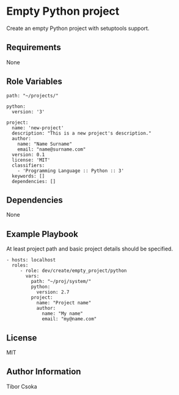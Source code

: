 Empty Python project
=========

Create an empty Python project with setuptools support.

Requirements
------------

None

Role Variables
--------------

    path: "~/projects/"

    python:
      version: '3'

    project:
      name: 'new-project'
      description: "This is a new project's description."
      author:
        name: "Name Surname"
        email: "name@surname.com"
      version: 0.1
      license: 'MIT'
      classifiers:
        - 'Programming Language :: Python :: 3'
      keywords: []
      dependencies: []

Dependencies
------------

None

Example Playbook
----------------

At least project path and basic project details should be specified.

    - hosts: localhost
      roles:
         - role: dev/create/empty_project/python
           vars:
             path: "~/proj/system/"
             python:
               version: 2.7
             project:
               name: "Project name"
               author:
                 name: "My name"
                 email: "my@name.com"

License
-------

MIT

Author Information
------------------

Tibor Csoka
